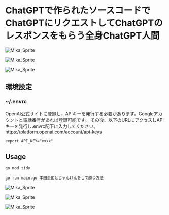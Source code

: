 # ChatGPTで作られたソースコードでChatGPTにリクエストしてChatGPTのレスポンスをもらう全身ChatGPT人間

![Mika_Sprite](https://user-images.githubusercontent.com/18649842/223380302-fba6fb13-13e5-437f-80fc-cb34f2e231ea.png)

![Mika_Sprite](https://user-images.githubusercontent.com/18649842/223380302-fba6fb13-13e5-437f-80fc-cb34f2e231ea.png)

![Mika_Sprite](https://user-images.githubusercontent.com/18649842/223380302-fba6fb13-13e5-437f-80fc-cb34f2e231ea.png)

## 環境設定

### ~/.envrc

OpenAI公式サイトに登録し、APIキーを発行する必要があります。Googleアカウントと電話番号があれば登録可能です。
その後、以下のURLにアクセスしAPIキーを発行し.envrc配下に入力してください。
https://platform.openai.com/account/api-keys

```
export API_KEY="xxxx"
```

## Usage

```
go mod tidy
```

```
go run main.go 本田圭佑とじゃんけんをして勝つ方法
```
![Mika_Sprite](https://user-images.githubusercontent.com/18649842/223380302-fba6fb13-13e5-437f-80fc-cb34f2e231ea.png)

![Mika_Sprite](https://user-images.githubusercontent.com/18649842/223380302-fba6fb13-13e5-437f-80fc-cb34f2e231ea.png)

![Mika_Sprite](https://user-images.githubusercontent.com/18649842/223380302-fba6fb13-13e5-437f-80fc-cb34f2e231ea.png)
